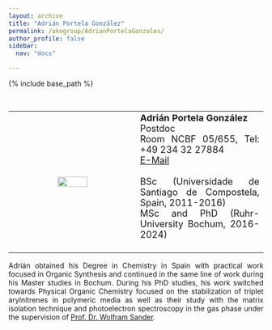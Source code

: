 ```yaml
---
layout: archive
title: "Adrián Portela González"
permalink: /akegroup/AdrianPortelaGonzales/
author_profile: false
sidebar:
  nav: "docs"

---
```


{% include base_path %}

<font size="2"><br/></font>
<table> <style>table, th, td {border: transparent;}</style> <tr>
<td style="width:50%;" align="center" valign="middle"><img src="https://AKEckhardt.github.io/images/Adrian_2024.jpg" width="50%" height="auto%" align="middle"></td>
<td style="width:50%;" align="justify" valign="middle">
<font size="4">
<b>Adrián Portela González</b><br/>
Postdoc<br/>
Room NCBF 05/655, Tel: +49 234 32 27884<br/>
<a href="mailto:adrian.portelagonzalez@ruhr-uni-bochum.de">E-Mail</a><br/>
<br/>
BSc (Universidade de Santiago de Compostela, Spain, 2011-2016)<br/>
MSc and PhD (Ruhr-University Bochum, 2016-2024)<br/>
<br/>

</font>
</td>
</tr></table>

<p style='text-align: justify;'>
Adrián obtained his Degree in Chemistry in Spain with practical work focused in Organic Synthesis and continued in the same line of work during his Master studies in Bochum. 
During his PhD studies, his work switched towards Physical Organic Chemistry focused on the stabilization of triplet arylnitrenes 
in polymeric media as well as their study with the matrix isolation technique and photoelectron spectroscopy in the gas phase under the supervision of <a href="https://www.ruhr-uni-bochum.de/oc2/">Prof. Dr. Wolfram Sander</a>.
</p>









